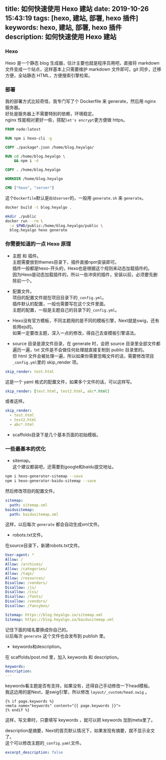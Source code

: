 title: 如何快速使用 Hexo 建站
date: 2019-10-26 15:43:19
tags: [hexo, 建站, 部署, hexo 插件]
keywords: hexo, 建站, 部署, hexo 插件
description: 如何快速使用 Hexo 建站
---

### Hexo

Hexo 是一个静态 blog 生成器，估计主要也就是程序员用吧，直接将 markdown 文件变成一个站点，这样基本上只需要维护 markdown 文件即可，git 同步，迁移方便，全站静态 HTML，方便搜索引擎检索。

### 部署

我的部署方式比较奇怪，我专门写了个 Dockerfile 来 generate，然后用 nginx 服务器。  
好处是服务器上不需要特别的依赖，环境稳定。  
nginx 性能相对更好一些，搭配`let's encrypt`更方便做 https。

```dockerfile
FROM node:latest

RUN npm i hexo-cli -g

COPY ./package*.json /home/blog.heyalgo/

RUN cd /home/blog.heyalgo \
    && npm i -d

COPY . /home/blog.heyalgo

WORKDIR /home/blog.heyalgo

CMD ["hexo", "server"]
```

这个`Dockerfile`默认是`启动server`的，一般用 `generate.sh` 来 `generate`。

```sh
docker build -t blog.heyalgo .

mkdir ./public
docker run --rm \
  -v $PWD/public:/home/blog.heyalgo/public \
  blog.heyalgo hexo generate
```

### 你需要知道的一点 Hexo 原理

- 主题 和 插件。  
主题需要放到themes目录下，插件直接npm安装即可。  
插件一般都是hexo-开头的，Hexo也是根据这个规则来动态加载插件的。  
因为Hexo是动态加载插件的，所以一些冲突的插件，安装以前，必须要先删除前一个。

- 配置文件。  
项目的配置文件就在项目目录下的``_config.yml``。  
插件默认的配置，一般也需要写在这个文件里面。  
主题的配置，一般是主题自己的目录下的``_config.yml``。  

- Hexo没有官方模板，不同主题用的是不同的模板引擎，Next就是swig，还有些用ejs的。  
如果一定要改主题，深入一点的修改，得自己去查模板引擎语法。  

- source 目录是源文件目录，在 generate 时，会把 source 目录里全部文件都遍历一遍，txt 文件是不会做任何处理就直接复制到 public 目录里的。  
  但 html 文件会被处理一遍，所以如果你需要忽略文件的话，需要修改项目``_config.yml``里的 skip_render 项。

```yaml
skip_render: test.html
```

这是一个 yaml 格式的配置文件，如果多个文件的话，可以这样写。

```yaml
skip_render: [test.html, test2.html, abc*.html]
```

或者这样。

```yaml
skip_render:
  - test.html
  - test2.html
  - abc*.html
```

- scaffolds目录下是几个基本页面的初始模板。

### 一些最基本的优化

- sitemap。  
这个建议都装吧，还需要到google和baidu提交地址。  

```sh
npm i hexo-generator-sitemap --save
npm i hexo-generator-baidu-sitemap --save
```

然后修改项目的配置文件。

```yaml
sitemap: 
  path: sitemap.xml
baidusitemap:
  path: baidusitemap.xml
```

这样，以后每次 `generate` 都会自动生成xml文件。

- robots.txt文件。  

在source目录下，新建robots.txt文件。

```yaml
User-agent: *
Allow: /
Allow: /archives/
Allow: /categories/
Allow: /tags/ 
Allow: /resources/ 
Disallow: /vendors/
Disallow: /js/
Disallow: /css/
Disallow: /fonts/
Disallow: /vendors/
Disallow: /fancybox/

Sitemap: https://blog.heyalgo.io/sitemap.xml
Sitemap: https://blog.heyalgo.io/baidusitemap.xml
```

记住下面的域名要换成你自己的。  
以后每次 `generate` 这个文件也会发布到 publish 里。

- keywords和description。  

在 scaffolds/post.md 里，加入 keywords 和 description。

``` yaml
keywords:
description:
---
```

keywords看主题是否有支持，如果没有，还得自己手动修改一下head模板。  
我这边用的是Next，是swig引擎，所以修改 ``layout/_custom/head.swig`` 。

``` swig
{% if page.keywords %}
<meta name="keywords" content="{{ page.keywords }}">
{% endif %}
```

这样，写文章时，只要填写 keywords ，就可以把 keywords 加到meta里了。

description是摘要，Next的首页默认情况下，如果发现有摘要，就不显示全文了。  
这个可以修改主题的``_config.yaml``文件。

``` yaml
excerpt_description: false
```

